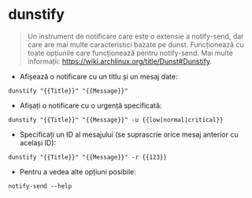 # dunstify

> Un instrument de notificare care este o extensie a notify-send, dar care are mai multe caracteristici bazate pe dunst.
> Funcționează cu toate opțiunile care funcționează pentru notify-send.
> Mai multe informații: <https://wiki.archlinux.org/title/Dunst#Dunstify>.

- Afișează o notificare cu un titlu și un mesaj date:

`dunstify "{{Title}}" "{{Message}}"`

- Afișați o notificare cu o urgență specificată:

`dunstify "{{Title}}" "{{Message}}" -u {{low|normal|critical}}`

- Specificați un ID al mesajului (se suprascrie orice mesaj anterior cu același ID):

`dunstify "{{Title}}" "{{Message}}" -r {{123}}`

- Pentru a vedea alte opțiuni posibile:

`notify-send --help`
